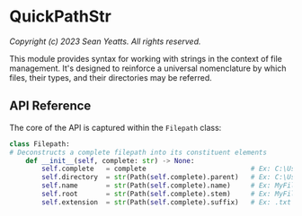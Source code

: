# QuickPathStr

*Copyright (c) 2023 Sean Yeatts. All rights reserved.*

This module provides syntax for working with strings in the context of file
management. It's designed to reinforce a universal nomenclature by which files,
their types, and their directories may be referred.

## API Reference
The core of the API is captured within the ```Filepath``` class:

```python
class Filepath:
# Deconstructs a complete filepath into its constituent elements
    def __init__(self, complete: str) -> None:
        self.complete   = complete                          # Ex: C:\Users\myself\Desktop\MyFile.txt
        self.directory  = str(Path(self.complete).parent)   # Ex: C:\Users\myself\Desktop
        self.name       = str(Path(self.complete).name)     # Ex: MyFile.txt
        self.root       = str(Path(self.complete).stem)     # Ex: MyFile
        self.extension  = str(Path(self.complete).suffix)   # Ex: .txt
```
